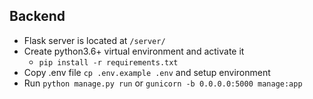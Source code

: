 ## Backend

- Flask server is located at `/server/`
- Create python3.6+ virtual environment and activate it
    - `pip install -r requirements.txt`
- Copy .env file `cp .env.example .env` and setup environment
- Run `python manage.py run` or `gunicorn -b 0.0.0.0:5000 manage:app`